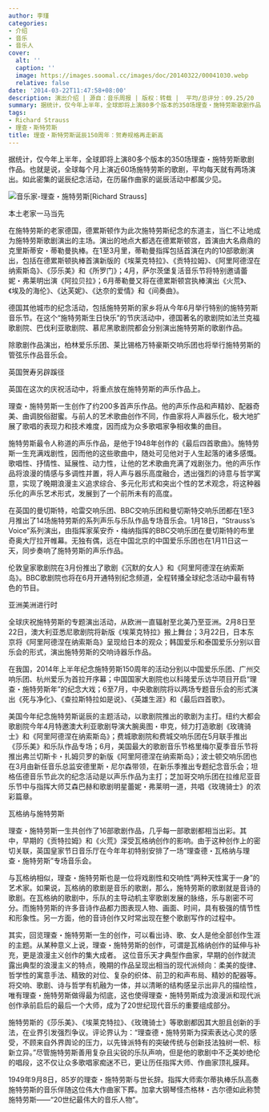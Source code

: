 ```yaml
---
author: 李瑾
categories:
- 介绍
- 音乐
- 音乐人
cover:
  alt: ''
  caption: ''
  image: https://images.soomal.cc/images/doc/20140322/00041030.webp
  relative: false
date: '2014-03-22T11:47:58+08:00'
description: 演出介绍 | 源自：音乐周报 | 版权：转载 |  平均/总评分：09.25/20
summary: 据统计，仅今年上半年，全球即将上演80多个版本的350场理查・施特劳斯歌剧作品。也就是说，全球每个月上演近60场施特劳斯的歌剧，平均每天就有两场演出。如此密集的诞辰纪念活动，在历届作曲家的诞辰活动中都属少见……
tags:
- Richard Strauss
- 理查・斯特劳斯
title: 理查・斯特劳斯诞辰150周年：贺寿规格再走新高
---
```


据统计，仅今年上半年，全球即将上演80多个版本的350场理查・施特劳斯歌剧作品。也就是说，全球每个月上演近60场施特劳斯的歌剧，平均每天就有两场演出。如此密集的诞辰纪念活动，在历届作曲家的诞辰活动中都属少见。

![音乐家-理查・施特劳斯[Richard Strauss]](https://images.soomal.cc/images/doc/20120714/00021072.webp)





本土老家一马当先

在施特劳斯的老家德国，德累斯顿作为此次施特劳斯纪念的东道主，当仁不让地成为施特劳斯歌剧演出的主场。演出的地点大都选在德累斯顿宫，首演由大名鼎鼎的克里斯蒂安・蒂勒曼执棒。在1至3月里，蒂勒曼指挥包括首演在内的10部歌剧演出，包括在德累斯顿执棒首演新版的《埃莱克特拉》、《贡特拉姆》、《阿里阿德涅在纳索斯岛》、《莎乐美》和《所罗门》；4月，萨尔茨堡复活音乐节将特别邀请蕾妮・弗莱明出演《阿拉贝拉》；6月蒂勒曼又将在德累斯顿宫执棒演出《火荒》、《埃及的海伦》、《达芙妮》、《达奈的爱情》和《间奏曲》。

德国其他城市的纪念活动，包括施特劳斯的家乡将从今年6月举行特别的施特劳斯音乐节。在这个“施特劳斯生日快乐”的节庆活动中，德国著名的歌剧院如法兰克福歌剧院、巴伐利亚歌剧院、慕尼黑歌剧院都会分别演出施特劳斯的歌剧作品。

除歌剧作品演出，柏林爱乐乐团、莱比锡格万特豪斯交响乐团也将举行施特劳斯的管弦乐作品音乐会。

英国贺寿另辟蹊径

英国在这次的庆祝活动中，将重点放在施特劳斯的声乐作品上。

理查・施特劳斯一生创作了约200多首声乐作品。他的声乐作品和声精妙、配器奇美、曲调脱俗甜蜜。与前人的艺术歌曲创作不同，作曲家将人声器乐化，极大地扩展了歌唱的表现力和技术难度，因而成为众多歌唱家争相收集的曲目。

施特劳斯最令人称道的声乐作品，是他于1948年创作的《最后四首歌曲》。施特劳斯一生充满戏剧性，因而他的这些歌曲中，随处可见他对于人生起落的诸多感慨。歌唱性、抒情性、延展性、动力性，让他的艺术歌曲充满了戏剧张力。他的声乐作品将浪漫的情感与多调性并置，将人声与器乐高度融合，透出强烈的诗意与哲学寓意，实现了晚期浪漫主义追求综合、多元化形式和突出个性的艺术观念，将这种器乐化的声乐艺术形式，发展到了一个前所未有的高度。

在英国的曼切斯特，哈雷交响乐团、BBC交响乐团和曼切斯特交响乐团都在1至3月推出了14场施特劳斯的系列声乐与乐队作品专场音乐会。1月18日，“Strauss’s Voice”系列演出，由指挥家茱安乔・梅纳指挥的BBC交响乐团在曼切斯特的布里奇奥大厅拉开帷幕。无独有偶，远在中国北京的中国爱乐乐团也在1月11日这一天，同步奏响了施特劳斯的声乐作品。

伦敦皇家歌剧院在3月份推出了歌剧《沉默的女人》和《阿里阿德涅在纳索斯岛》。BBC歌剧院也将在6月开通特别纪念频道，全程转播全球纪念活动中最有特色的节目。

亚洲美洲进行时

全球庆祝施特劳斯的专题演出活动，从欧洲一直辐射至北美乃至亚洲。2月8日至22日，澳大利亚悉尼歌剧院将新版《埃莱克特拉》搬上舞台；3月22日，日本东京将《阿里阿德涅在纳索斯岛》呈现给日本的观众；韩国爱乐和泰国爱乐分别以音乐会的形式，演出施特劳斯的交响诗器乐作品。

在我国，2014年上半年纪念施特劳斯150周年的活动分别以中国爱乐乐团、广州交响乐团、杭州爱乐为首拉开序幕；中国国家大剧院也以科隆爱乐访华项目开启“理查・施特劳斯年”的纪念大戏；6至7月，中央歌剧院将以两场专题音乐会的形式演出《死与净化》、《查拉斯特拉如是说》、《英雄生涯》和《最后四首歌》。

美国今年纪念施特劳斯诞辰的主题活动，以歌剧院推出的歌剧为主打。纽约大都会歌剧院今年4月特邀澳大利亚歌剧导演大腕奥图・申克，倾力打造歌剧《玫瑰骑士》和《阿里阿德涅在纳索斯岛》；费城歌剧院和费城交响乐团在5月联手推出《莎乐美》和乐队作品专场；6月，美国最大的歌剧音乐节格里梅尔夏季音乐节将推出弗兰切斯卡・扎姆贝罗的新版《阿里阿德涅在纳索斯岛》；波士顿交响乐团也在3月由新任音乐总监安德里斯・尼尔森带领，在新乐季推出专题纪念音乐会；坦格伍德音乐节此次的纪念活动是以声乐作品为主打；芝加哥交响乐团在拉维尼亚音乐节中与指挥大师艾森巴赫和歌剧明星蕾妮・弗莱明一道，共唱《玫瑰骑士》的浓彩篇章。

瓦格纳与施特劳斯

理查・施特劳斯一生共创作了16部歌剧作品，几乎每一部歌剧都相当出彩。其中，早期的《贡特拉姆》和《火荒》深受瓦格纳创作的影响。由于这种创作上的密切关联，英国皇家节日音乐厅在今年年初特别安排了一场“理查德・瓦格纳与理查・施特劳斯”专场音乐会。

与瓦格纳相似，理查・施特劳斯也是一位将戏剧性和交响性“两种天性寓于一身”的艺术家。如果说，瓦格纳的歌剧是音乐的歌剧，那么，施特劳斯的歌剧就是音诗的歌剧。在瓦格纳的歌剧中，乐队的主导动机主宰歌剧发展的脉络，乐与剧密不可分。而施特劳斯的许多音诗作品都力图表现人物、画面、时间，具有极强的情节性和形象性。另一方面，他的音诗创作又时常出现在整个歌剧写作的过程中。

其实，回览理查・施特劳斯一生的创作，可以看出诗、歌、女人是他全部创作生涯的主题。从某种意义上说，理查・施特劳斯的创作，可谓是瓦格纳创作的延伸与补充，更是浪漫主义创作的集大成者。
这位音乐天才典型作曲家，早期的创作就流露出典型的浪漫主义的特点，晚期的作品呈现出相当的现代派倾向：柔美的旋律、哲学性的寓意手法、精致的对位、复杂的织体、前卫的和声布局、精妙的配器等。将交响、歌剧、诗与哲学有机融为一体，并以清晰的结构感呈示出非凡的描绘性，唯有理查・施特劳斯做得最为彻底，这也使得理查・施特劳斯成为浪漫派和现代派创作承前启后的最后一个大师，成为了20世纪现代音乐的重要组成部分。

施特劳斯的《莎乐美》、《埃莱克特拉》、《玫瑰骑士》等歌剧都因其大胆且创新的手法，在业界引发强烈争议。评论界认为：“理查德・施特劳斯为探索表达心灵的感受，不顾来自外界舆论的压力，以先锋派特有的突破传统与创新技法独树一帜、标新立异。”尽管施特劳斯善用复杂且尖锐的乐队声响，但是他的歌剧中不乏美妙绝伦的唱段，这不仅让众多歌唱家痴迷不已，更让历任指挥大师、作曲家顶礼膜拜。

1949年9月8日，85岁的理查・施特劳斯与世长辞。指挥大师索尔蒂执棒乐队高奏施特劳斯的音乐伴随这位伟大作曲家下葬。加拿大钢琴怪杰格林・古尔德如此称赞施特劳斯――“20世纪最伟大的音乐人物”。